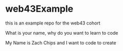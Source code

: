 # web43Example
this is an example repo for the web43 cohort


What is your name, why do you want to learn to code

My Name is Zach Chips and I want to code to create